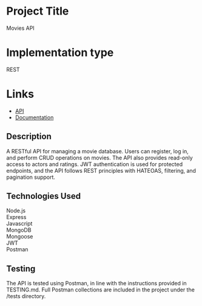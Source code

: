 # Project Title

Movies API

# Implementation type

REST

# Links

- [API](https://rest-api-design.onrender.com/api/v1)  
- [Documentation](https://rest-api-design.onrender.com/api-docs/)  

## Description

A RESTful API for managing a movie database. Users can register, log in, and perform CRUD operations on movies. The API also provides read-only access to actors and ratings. JWT authentication is used for protected endpoints, and the API follows REST principles with HATEOAS, filtering, and pagination support.

## Technologies Used

Node.js  
Express  
Javascript  
MongoDB  
Mongoose  
JWT  
Postman

## Testing

The API is tested using Postman, in line with the instructions provided in TESTING.md. Full Postman collections are included in the project under the /tests directory.
